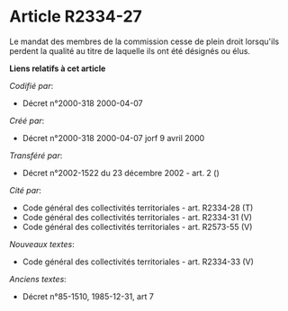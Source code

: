# Article R2334-27

Le mandat des membres de la commission cesse de plein droit lorsqu'ils perdent la qualité au titre de laquelle ils ont été
désignés ou élus.

**Liens relatifs à cet article**

_Codifié par_:

  - Décret n°2000-318 2000-04-07

_Créé par_:

  - Décret n°2000-318 2000-04-07 jorf 9 avril 2000

_Transféré par_:

  - Décret n°2002-1522 du 23 décembre 2002 - art. 2 ()

_Cité par_:

  - Code général des collectivités territoriales - art. R2334-28 (T)
  - Code général des collectivités territoriales - art. R2334-31 (V)
  - Code général des collectivités territoriales - art. R2573-55 (V)

_Nouveaux textes_:

  - Code général des collectivités territoriales - art. R2334-33 (V)

_Anciens textes_:

  - Décret n°85-1510, 1985-12-31, art 7
